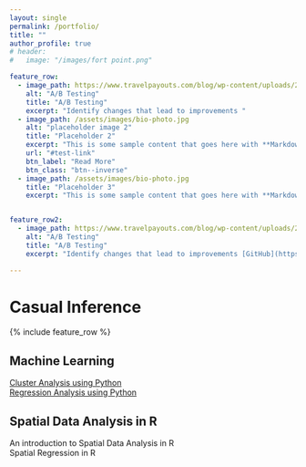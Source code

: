 ```yaml
---
layout: single
permalink: /portfolio/
title: ""
author_profile: true
# header:
#   image: "/images/fort point.png"

feature_row:
  - image_path: https://www.travelpayouts.com/blog/wp-content/uploads/2018/11/ab-testing.jpg
    alt: "A/B Testing"
    title: "A/B Testing"
    excerpt: "Identify changes that lead to improvements "
  - image_path: /assets/images/bio-photo.jpg
    alt: "placeholder image 2"
    title: "Placeholder 2"
    excerpt: "This is some sample content that goes here with **Markdown** formatting."
    url: "#test-link"
    btn_label: "Read More"
    btn_class: "btn--inverse"
  - image_path: /assets/images/bio-photo.jpg
    title: "Placeholder 3"
    excerpt: "This is some sample content that goes here with **Markdown** formatting."


feature_row2:
  - image_path: https://www.travelpayouts.com/blog/wp-content/uploads/2018/11/ab-testing.jpg
    alt: "A/B Testing"
    title: "A/B Testing"
    excerpt: "Identify changes that lead to improvements [GitHub](https://github.com/chaix026/A-B-Testing)"

---
```



# Casual Inference
{% include feature_row %}


## Machine Learning
[Cluster Analysis using Python](https://github.com/chaix026/ML_Cluster-Analysis)   
[Regression Analysis using Python](https://github.com/chaix026/ML_Regression)


## Spatial Data Analysis in R
An introduction to Spatial Data Analysis in R   
Spatial Regression in R